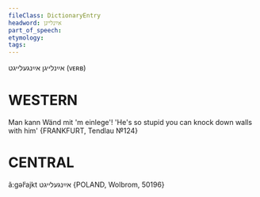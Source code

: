 ```yaml
---
fileClass: DictionaryEntry
headword: אײַנלייגן
part_of_speech: 
etymology: 
tags: 
---
```

אײַנלייגן
אײַנגעלייגט
(ᴠᴇʀʙ)

WESTERN
========

Man kann Wänd mit 'm einlege'! 'He's so stupid you can knock down walls with him'
{FRANKFURT, Tendlau №124}

CENTRAL
========

ã:gəlʲajkt אײַנגעלייגט {POLAND, Wolbrom, 50196}